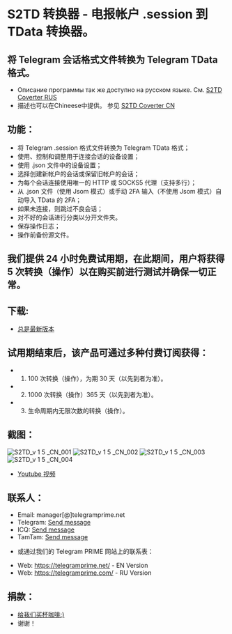 # S2TD 转换器 - 电报帐户 .session 到 TData 转换器。
## 将 Telegram 会话格式文件转换为 Telegram TData 格式。
 
 * Описание программы так же доступно на русском языке. См. [S2TD Coverter RUS](https://github.com/telegram-prime/Telegram-Session-to-TData-Converter-RU/)
 * 描述也可以在Chineese中提供。 参见 [S2TD Coverter CN](https://github.com/telegram-prime/Telegram-Session-to-TData-Converter-CN)


## 功能：
  - 将 Telegram .session 格式文件转换为 Telegram TData 格式；
  - 使用、控制和调整用于连接会话的设备设置；
  - 使用 .json 文件中的设备设置；
  - 选择创建新帐户的会话或保留旧帐户的会话；
  - 为每个会话连接使用唯一的 HTTP 或 SOCKS5 代理（支持多行）；
  - 从 .json 文件（使用 Jsom 模式）或手动 2FA 输入（不使用 Jsom 模式）自动导入 TData 的 2FA；
  - 如果未连接，则跳过不良会话；
  - 对不好的会话进行分类以分开文件夹。
  - 保存操作日志；
  - 操作前备份源文件。


## 我们提供 24 小时免费试用期，在此期间，用户将获得 5 次转换（操作）以在购买前进行测试并确保一切正常。

## 下载:
 - [总是最新版本](https://github.com/telegram-prime/Telegram-Session-to-TData-Converter-CN/releases/latest)


## 试用期结束后，该产品可通过多种付费订阅获得：
  - 1. 100 次转换（操作），为期 30 天（以先到者为准）。
  - 2. 1000 次转换（操作）365 天（以先到者为准）。
  - 3. 生命周期内无限次数的转换（操作）。


## 截图：

![S2TD_v 1 5 _CN_001](https://github.com/telegram-prime/Telegram-Session-to-TData-Converter-CN/assets/94137664/ff6701a2-59d8-4adc-bde1-6cab46923e0b) ![S2TD_v 1 5 _CN_002](https://github.com/telegram-prime/Telegram-Session-to-TData-Converter-CN/assets/94137664/08e84c8a-5ba5-4114-898e-682c319edf67)
![S2TD_v 1 5 _CN_003](https://github.com/telegram-prime/Telegram-Session-to-TData-Converter-CN/assets/94137664/6310277b-0db7-4a28-ac2b-f79c66f5b314) ![S2TD_v 1 5 _CN_004](https://github.com/telegram-prime/Telegram-Session-to-TData-Converter-CN/assets/94137664/66237dce-c105-456e-a0fe-788cf63fe0d1)


- [Youtube 视频](https://youtu.be/_U3eIo_22J0)


##  联系人：
- Email:    manager[@]telegramprime.net
- Telegram: [Send message](https://telegramprime.com/telegram-contact)
- ICQ:      [Send message](https://telegramprime.com/icq-contact)
- TamTam:   [Send message](https://telegramprime.com/tamtam-contact)

* 或通过我们的 Telegram PRIME 网站上的联系表：
- Wеb: https://telegramprime.net/ - EN Version
- Wеb: https://telegramprime.com/ - RU Version


## 捐款：
* [给我们买杯咖啡:)](https://commerce.coinbase.com/checkout/a0495346-539e-48df-9b43-880a3b93dc8b)
* 谢谢！

